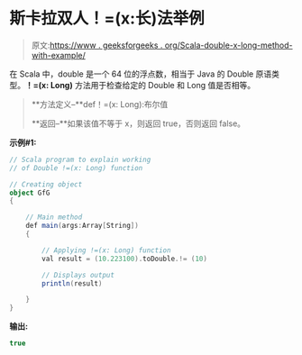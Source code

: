 # 斯卡拉双人！=(x:长)法举例

> 原文:[https://www . geeksforgeeks . org/Scala-double-x-long-method-with-example/](https://www.geeksforgeeks.org/scala-double-x-long-method-with-example/)

在 Scala 中，double 是一个 64 位的浮点数，相当于 Java 的 Double 原语类型。**！=(x: Long)** 方法用于检查给定的 Double 和 Long 值是否相等。

> **方法定义–**def！=(x: Long):布尔值
> 
> **返回–**如果该值不等于 x，则返回 true，否则返回 false。

**示例#1:**

```scala
// Scala program to explain working 
// of Double !=(x: Long) function

// Creating object
object GfG
{ 

    // Main method
    def main(args:Array[String])
    {

        // Applying !=(x: Long) function
        val result = (10.223100).toDouble.!= (10)

        // Displays output
        println(result)

    }
} 
```

**输出:**

```scala
true

```